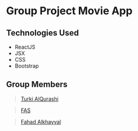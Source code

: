 
# Group Project Movie App

## Technologies Used
- ReactJS
- JSX 
- CSS
- Bootstrap 


## Group Members

> [Turki AlQurashi](https://github.com/Turkiajq)

> [FAS](https://github.com/FaisalAlsagri)

> [Fahad Alkhayyal](https://github.com/FahadAlkhayyal)